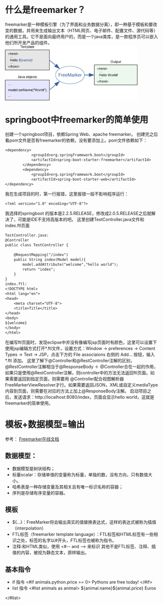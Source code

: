# 什么是freemarker？

freemarker是一种模板引擎（为了界面和业务数据分离），即一种基于模板和要改变的数据，并用来生成输出文本（HTML网页、电子邮件、配置文件、源代码等）的通用工具。它不是面向最终用户的，而是一个java类库，是一款程序员可以嵌入他们所开发产品的组件。  
![freemarker原理](/jeffrey-docs/image/freemarker-01.png)

# springboot中freemarker的简单使用
创建一个springboot项目，依赖Spring Web、apache freemarker。
创建完之后看pom文件是否有freemarker的依赖，没有要添加上。pom文件依赖如下：

```
<dependency>
            <groupId>org.springframework.boot</groupId>
            <artifactId>spring-boot-starter-freemarker</artifactId>
        </dependency>
        <dependency>
            <groupId>org.springframework.boot</groupId>
            <artifactId>spring-boot-starter-web</artifactId>
</dependency>
```
我在生成项目的时，第一行报错，这里报错一般不影响程序运行：
```
<?xml version="1.0" encoding="UTF-8"?>
```
我选择的springboot 的版本是2.2.5.RELEASE，修改成2.0.5.RELEASE之后就解决了，可能是IDE不支持高版本的吧。
这里创建TestController.java文件和index.ftl页面

```
TestController.java:
@Controller
public class TestController {
     
    @RequestMapping("/index")
    public String index(Model model){
        model.addAttribute("welcome","hello world");
        return "index";
    }
}
index.ftl:
<!DOCTYPE html>
<html lang="en">
<head>
    <meta charset="UTF-8">
    <title>Title</title>
</head>
<body>
${welcome}
</body>
</html>
```
在编写ftl页面时，发现eclipse中并没有像编写jsp页面时有颜色，这里可以设置下使用jsp编辑方式打开*.ftl文件，设置方式：Window → preferences → Content Types → Text → JSP，点击下方的 File associaions 右侧的 Add... 按钮，输入 *.ftl 添加。
这里了解下@Controller和@RestController注解的区别，@RestController注解相当于@ResponseBody ＋ @Controller合在一起的作用，如果只是使用@RestController注解，则controller中的方法无法返回ftl页面。如果需要返回到指定页面，则需要用 @Controller配合视图解析器FreeMarkerViewResolver才行。如果需要返回JSON，XML或自定义mediaType内容到页面，则需要在对应的方法上加上@ResponseBody注解。
启动项目之后，发送请求：http://localhost:8080/index，页面会显示hello world，这就是freemarker的简单使用。

# 模板+数据模型=输出 
参考：
[Freemarker在线文档](http://freemarker.foofun.cn/dgui_template_exp.html#exp_cheatsheet)
## 数据模型：
+ 数据模型是树状结构；
+ 标量scalar：存储单值的变量称为标量，单独的数，没有方向，只有数值大小。
+ 哈希表是一种存储变量及其相关且有唯一标识名称的容器；
+ 序列是存储有序变量的容器。
## 模板
+ ${...}：FreeMarker将会输出真实的值替换表达式，这样的表达式被称为插值（interpolation）
+ FTL标签（freemarker template language）：FTL标签和HTML标签有一些相识之处，标签的名字以#开头，FTL标签也被称为指令。
+ 注释:和HTML类似，使用 <#-- and --> 来标识
其他不是FTL标签、注释、插值的内容，被视为静态文本，原样输出。
## 基本指令
+ if 指令
<#if animals.python.price == 0>
  Pythons are free today!
</#if>
+ list 指令
<#list animals as animal>
    <tr><td>${animal.name}<td>${animal.price} Euros
</#list>
